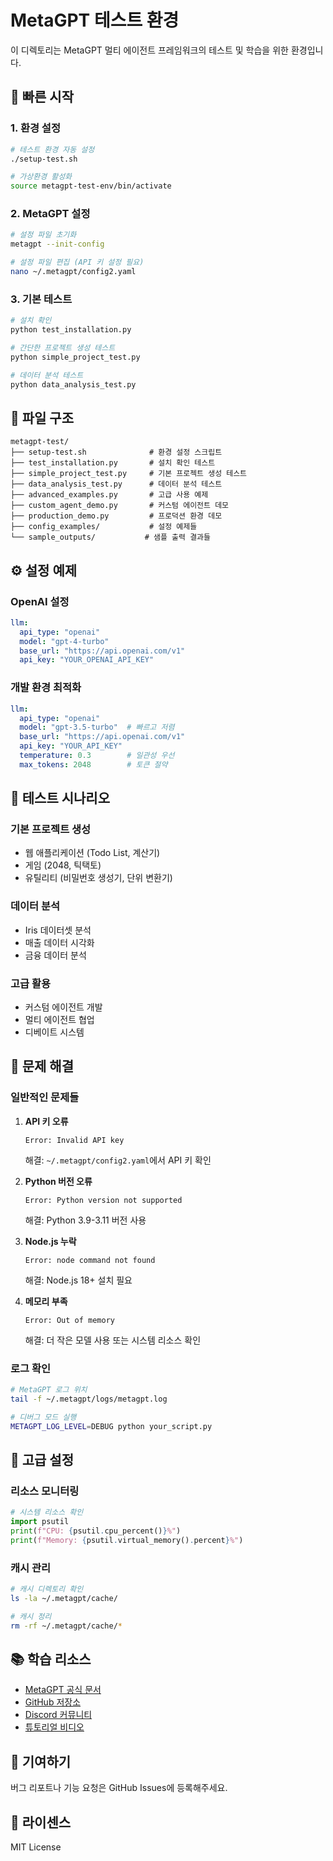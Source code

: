 # MetaGPT 테스트 환경

이 디렉토리는 MetaGPT 멀티 에이전트 프레임워크의 테스트 및 학습을 위한 환경입니다.

## 🚀 빠른 시작

### 1. 환경 설정

```bash
# 테스트 환경 자동 설정
./setup-test.sh

# 가상환경 활성화
source metagpt-test-env/bin/activate
```

### 2. MetaGPT 설정

```bash
# 설정 파일 초기화
metagpt --init-config

# 설정 파일 편집 (API 키 설정 필요)
nano ~/.metagpt/config2.yaml
```

### 3. 기본 테스트

```bash
# 설치 확인
python test_installation.py

# 간단한 프로젝트 생성 테스트
python simple_project_test.py

# 데이터 분석 테스트
python data_analysis_test.py
```

## 📁 파일 구조

```
metagpt-test/
├── setup-test.sh              # 환경 설정 스크립트
├── test_installation.py       # 설치 확인 테스트
├── simple_project_test.py     # 기본 프로젝트 생성 테스트
├── data_analysis_test.py      # 데이터 분석 테스트
├── advanced_examples.py       # 고급 사용 예제
├── custom_agent_demo.py       # 커스텀 에이전트 데모
├── production_demo.py         # 프로덕션 환경 데모
├── config_examples/           # 설정 예제들
└── sample_outputs/           # 샘플 출력 결과들
```

## ⚙️ 설정 예제

### OpenAI 설정

```yaml
llm:
  api_type: "openai"
  model: "gpt-4-turbo"
  base_url: "https://api.openai.com/v1"
  api_key: "YOUR_OPENAI_API_KEY"
```

### 개발 환경 최적화

```yaml
llm:
  api_type: "openai"
  model: "gpt-3.5-turbo"  # 빠르고 저렴
  base_url: "https://api.openai.com/v1"
  api_key: "YOUR_API_KEY"
  temperature: 0.3        # 일관성 우선
  max_tokens: 2048        # 토큰 절약
```

## 🧪 테스트 시나리오

### 기본 프로젝트 생성

- 웹 애플리케이션 (Todo List, 계산기)
- 게임 (2048, 틱택토)
- 유틸리티 (비밀번호 생성기, 단위 변환기)

### 데이터 분석

- Iris 데이터셋 분석
- 매출 데이터 시각화
- 금융 데이터 분석

### 고급 활용

- 커스텀 에이전트 개발
- 멀티 에이전트 협업
- 디베이트 시스템

## 🚨 문제 해결

### 일반적인 문제들

1. **API 키 오류**
   ```
   Error: Invalid API key
   ```
   해결: `~/.metagpt/config2.yaml`에서 API 키 확인

2. **Python 버전 오류**
   ```
   Error: Python version not supported
   ```
   해결: Python 3.9-3.11 버전 사용

3. **Node.js 누락**
   ```
   Error: node command not found
   ```
   해결: Node.js 18+ 설치 필요

4. **메모리 부족**
   ```
   Error: Out of memory
   ```
   해결: 더 작은 모델 사용 또는 시스템 리소스 확인

### 로그 확인

```bash
# MetaGPT 로그 위치
tail -f ~/.metagpt/logs/metagpt.log

# 디버그 모드 실행
METAGPT_LOG_LEVEL=DEBUG python your_script.py
```

## 🔧 고급 설정

### 리소스 모니터링

```python
# 시스템 리소스 확인
import psutil
print(f"CPU: {psutil.cpu_percent()}%")
print(f"Memory: {psutil.virtual_memory().percent}%")
```

### 캐시 관리

```bash
# 캐시 디렉토리 확인
ls -la ~/.metagpt/cache/

# 캐시 정리
rm -rf ~/.metagpt/cache/*
```

## 📚 학습 리소스

- [MetaGPT 공식 문서](https://docs.deepwisdom.ai/)
- [GitHub 저장소](https://github.com/FoundationAgents/MetaGPT)
- [Discord 커뮤니티](https://discord.gg/metagpt)
- [튜토리얼 비디오](https://www.youtube.com/watch?v=MetaGPT)

## 🤝 기여하기

버그 리포트나 기능 요청은 GitHub Issues에 등록해주세요.

## 📄 라이센스

MIT License
